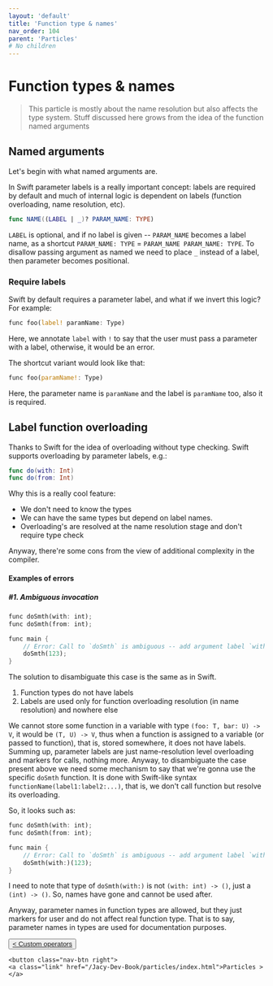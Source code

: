 ```yaml
---
layout: 'default'
title: 'Function type & names'
nav_order: 104
parent: 'Particles'
# No children
---
```


# Function types & names

> This particle is mostly about the name resolution but also affects the type system.
> Stuff discussed here grows from the idea of the function named arguments


## Named arguments

Let's begin with what named arguments are.

In Swift parameter labels is a really important concept: labels are required by default and much of internal logic is dependent on labels (function overloading, name resolution, etc).

```swift
func NAME((LABEL | _)? PARAM_NAME: TYPE)
```

`LABEL` is optional, and if no label is given -- `PARAM_NAME` becomes a label name, as a shortcut `PARAM_NAME: TYPE` = `PARAM_NAME PARAM_NAME: TYPE`.
To disallow passing argument as named we need to place `_` instead of a label, then parameter becomes positional.

### Require labels

Swift by default requires a parameter label, and what if we invert this logic?
For example:
```rust
func foo(label! paramName: Type)
```

Here, we annotate `label` with `!` to say that the user must pass a parameter with a label, otherwise, it would be an error.

The shortcut variant would look like that:
```rust
func foo(paramName!: Type)
```

Here, the parameter name is `paramName` and the label is `paramName` too, also it is required.

## Label function overloading

Thanks to Swift for the idea of overloading without type checking.
Swift supports overloading by parameter labels, e.g.:
```swift
func do(with: Int)
func do(from: Int)
```

Why this is a really cool feature:
- We don't need to know the types
- We can have the same types but depend on label names.
- Overloading's are resolved at the name resolution stage and don't require type check


Anyway, there're some cons from the view of additional complexity in the compiler.

#### Examples of errors

##### #1. Ambiguous invocation

```rust
func doSmth(with: int);
func doSmth(from: int);

func main {
    // Error: Call to `doSmth` is ambiguous -- add argument label `with` or `from`
    doSmth(123);
}
```

The solution to disambiguate this case is the same as in Swift.
1. Function types do not have labels
2. Labels are used only for function overloading resolution (in name resolution) and nowhere else

We cannot store some function in a variable with type `(foo: T, bar: U) -> V`, it would be `(T, U) -> V`, thus when a function is assigned to a variable (or passed to function), that is, stored somewhere, it does not have labels.
Summing up, parameter labels are just name-resolution level overloading and markers for calls, nothing more.
Anyway, to disambiguate the case present above we need some mechanism to say that we're gonna use the specific `doSmth` function. It is done with Swift-like syntax `functionName(label1:label2:...)`, that is, we don't call function but resolve its overloading.

So, it looks such as:
```rust
func doSmth(with: int);
func doSmth(from: int);

func main {
    // Error: Call to `doSmth` is ambiguous -- add argument label `with` or `from`
    doSmth(with:)(123);
}
```

I need to note that type of `doSmth(with:)` is not `(with: int) -> ()`, just a `(int) -> ()`. 
So, names have gone and cannot be used after.

Anyway, parameter names in function types are allowed, but they just markers for user and do not affect real function type. That is to say, parameter names in types are used for documentation purposes.
<div class="nav-btn-block">
    <button class="nav-btn left">
    <a class="link" href="/Jacy-Dev-Book/particles/custom-operators.html">< Custom operators</a>
</button>

    <button class="nav-btn right">
    <a class="link" href="/Jacy-Dev-Book/particles/index.html">Particles ></a>
</button>

</div>
